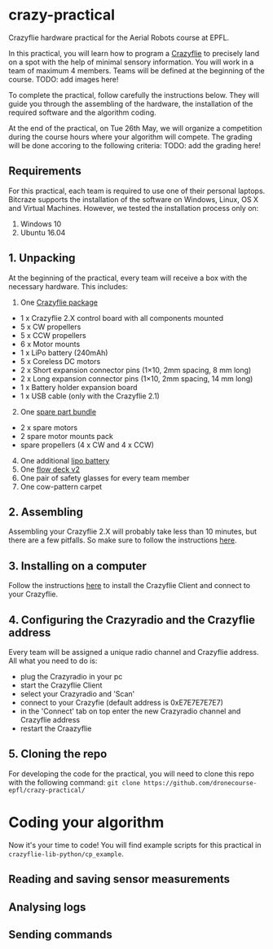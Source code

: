 # crazy-practical
Crazyflie hardware practical for the Aerial Robots course at EPFL.

In this practical, you will learn how to program a [Crazyflie](https://www.bitcraze.io/) to precisely land on a spot with the help of minimal sensory information. You will work in a team of maximum 4 members. Teams will be defined at the beginning of the course.
TODO: add images here!

To complete the practical, follow carefully the instructions below. They will guide you through the assembling of the hardware, the installation of the required software and the algorithm coding.

At the end of the practical, on Tue 26th May, we will organize a competition during the course hours where your algorithm will compete. The grading will be done accoring to the following criteria:
TODO: add the grading here!

## Requirements
For this practical, each team is required to use one of their personal laptops. Bitcraze supports the installation of the software on Windows, Linux, OS X and Virtual Machines. However, we tested the installation process only on:
1. Windows 10
2. Ubuntu 16.04

## 1. Unpacking
At the beginning of the practical, every team will receive a box with the necessary hardware. This includes:
1. One [Crazyflie package](https://store.bitcraze.io/collections/kits/products/crazyflie-2-1)
  * 1 x Crazyflie 2.X control board with all components mounted
  * 5 x CW propellers
  * 5 x CCW propellers
  * 6 x Motor mounts
  * 1 x LiPo battery (240mAh)
  * 5 x Coreless DC motors
  * 2 x Short expansion connector pins (1×10, 2mm spacing, 8 mm long)
  * 2 x Long expansion connector pins (1×10, 2mm spacing, 14 mm long)
  * 1 x Battery holder expansion board
  * 1 x USB cable (only with the Crazyflie 2.1)
2. One [spare part bundle](https://store.bitcraze.io/collections/spare-parts-crazyflie-2-0/products/spare-part-bundle)
  * 2 x spare motors
  * 2 spare motor mounts pack
  * spare propellers (4 x CW and 4 x CCW)
4. One additional [lipo battery](https://store.bitcraze.io/collections/spare-parts-crazyflie-2-0/products/240mah-lipo-battery-including-500ma-usb-charger)
3. One [flow deck v2](https://store.bitcraze.io/collections/decks/products/flow-deck-v2)
4. One pair of safety glasses for every team member
5. One cow-pattern carpet

## 2. Assembling
Assembling your Crazyflie 2.X will probably take less than 10 minutes, but there are a few pitfalls. So make sure to follow the instructions [here](https://www.bitcraze.io/getting-started-with-the-crazyflie-2-0/#assembling).

## 3. Installing on a computer
Follow the instructions [here](https://www.bitcraze.io/getting-started-with-the-crazyflie-2-0/#inst-comp) to install the Crazyflie Client and connect to your Crazyflie.

## 4. Configuring the Crazyradio and the Crazyflie address
Every team will be assigned a unique radio channel and Crazyflie address. All what you need to do is:
* plug the Crazyradio in your pc
* start the Crazyflie Client
* select your Crazyradio and 'Scan'
* connect to your Crazyfie (default address is 0xE7E7E7E7E7)
* in the 'Connect' tab on top enter the new Crazyradio channel and Crazyflie address
* restart the Craazyflie

## 5. Cloning the repo
For developing the code for the practical, you will need to clone this repo with the following command:
```git clone https://github.com/dronecourse-epfl/crazy-practical/```

# Coding your algorithm
Now it's your time to code!
You will find example scripts for this practical in `crazyflie-lib-python/cp_example`.

## Reading and saving sensor measurements
## Analysing logs
## Sending commands
